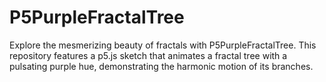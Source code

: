 # P5PurpleFractalTree
Explore the mesmerizing beauty of fractals with P5PurpleFractalTree. This repository features a p5.js sketch that animates a fractal tree with a pulsating purple hue, demonstrating the harmonic motion of its branches.
